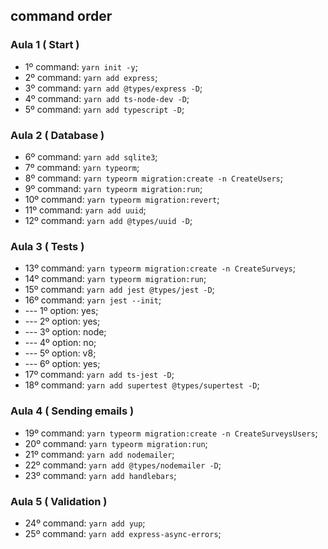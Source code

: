 ## command order

### Aula 1 ( Start )
- 1º command: `yarn init -y`;
- 2º command: `yarn add express`;
- 3º command: `yarn add @types/express -D`;
- 4º command: `yarn add ts-node-dev -D`;
- 5º command: `yarn add typescript -D`;

### Aula 2 ( Database )
- 6º command: `yarn add sqlite3`;
- 7º command: `yarn typeorm`;
- 8º command: `yarn typeorm migration:create -n CreateUsers`;
- 9º command: `yarn typeorm migration:run`;
- 10º command: `yarn typeorm migration:revert`;
- 11º command: `yarn add uuid`;
- 12º command: `yarn add @types/uuid -D`;

### Aula 3 ( Tests )
- 13º command: `yarn typeorm migration:create -n CreateSurveys`;
- 14º command: `yarn typeorm migration:run`;
- 15º command: `yarn add jest @types/jest -D`;
- 16º command: `yarn jest --init`;
- --- 1º option: yes;
- --- 2º option: yes;
- --- 3º option: node;
- --- 4º option: no;
- --- 5º option: v8;
- --- 6º option: yes;
- 17º command: `yarn add ts-jest -D`;
- 18º command: `yarn add supertest @types/supertest -D`;

### Aula 4 ( Sending emails )
- 19º command: `yarn typeorm migration:create -n CreateSurveysUsers`;
- 20º command: `yarn typeorm migration:run`;
- 21º command: `yarn add nodemailer`;
- 22º command: `yarn add @types/nodemailer -D`;
- 23º command: `yarn add handlebars`;

### Aula 5 ( Validation )
- 24º command: `yarn add yup`;
- 25º command: `yarn add express-async-errors`;
